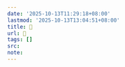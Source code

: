 ```yaml
---
date: '2025-10-13T11:29:18+08:00'
lastmod: '2025-10-13T13:04:51+08:00'
title: 󰠽
url: 󰠽
tags: []
src:
note:
---
```


